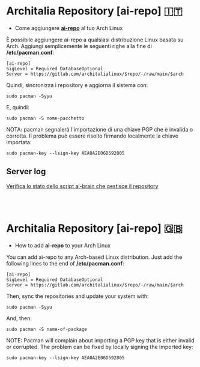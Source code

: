 # Architalia Repository [ai-repo] 🇮🇹

* Come aggiungere [**ai-repo**](https://gitlab.com/architalialinux/ai-repo/-/tree/main/) al tuo Arch Linux

È possibile aggiungere ai-repo a qualsiasi distribuzione Linux basata su Arch. Aggiungi semplicemente le seguenti righe alla fine di **/etc/pacman.conf**:

```
[ai-repo]
SigLevel = Required DatabaseOptional
Server = https://gitlab.com/architalialinux/$repo/-/raw/main/$arch 
```

Quindi, sincronizza i repository e aggiorna il sistema con:

```
sudo pacman -Syyu
```

E, quindi:

```
sudo pacman -S nome-pacchetto
```

NOTA: pacman segnalerà l'importazione di una chiave PGP che è invalida o corrotta. Il problema può essere risolto firmando localmente la chiave importata:

```
sudo pacman-key --lsign-key AEA0A2E06D592805
```

## Server log 
[Verifica lo stato dello script ai-brain che gestisce il repository](https://gitlab.com/architalialinux/ai-repo#server-logs)


<br><br>

# Architalia Repository [ai-repo] 🇬🇧

* How to add **ai-repo** to your Arch Linux

You can add ai-repo to any Arch-based Linux distribution.  Just add the following lines to the end of **/etc/pacman.conf**:

```
[ai-repo]
SigLevel = Required DatabaseOptional
Server = https://gitlab.com/architalialinux/$repo/-/raw/main/$arch 
```

Then, sync the repositories and update your system with:

```
sudo pacman -Syyu
```

And, then:

```
sudo pacman -S name-of-package
```

NOTE: Pacman will complain about importing a PGP key that is either invalid or corrupted.  The problem can be fixed by locally signing the imported key:

```
sudo pacman-key --lsign-key AEA0A2E06D592805
```


